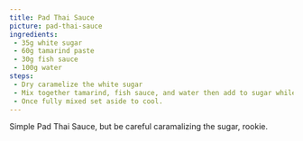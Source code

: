 ```yaml
---
title: Pad Thai Sauce
picture: pad-thai-sauce
ingredients:
 - 35g white sugar
 - 60g tamarind paste
 - 30g fish sauce
 - 100g water
steps:
 - Dry caramelize the white sugar
 - Mix together tamarind, fish sauce, and water then add to sugar while whisking
 - Once fully mixed set aside to cool. 
---
```


Simple Pad Thai Sauce, but be careful caramalizing the sugar, rookie. 
